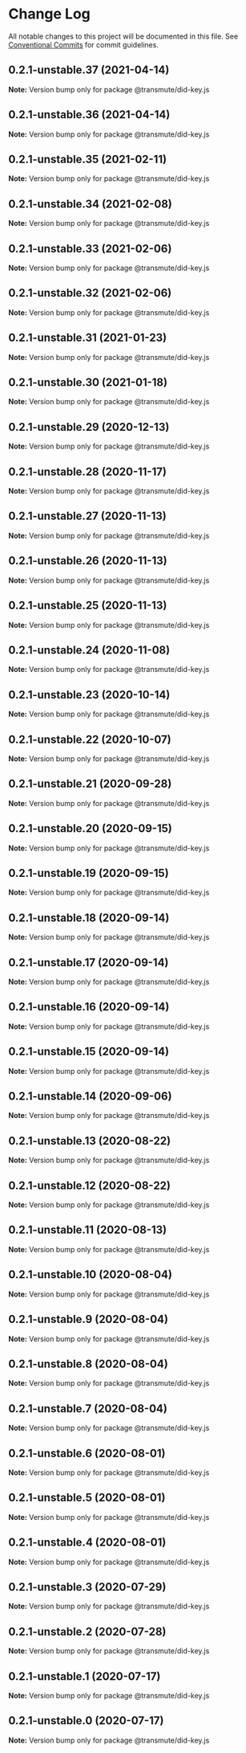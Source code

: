 # Change Log

All notable changes to this project will be documented in this file.
See [Conventional Commits](https://conventionalcommits.org) for commit guidelines.

## 0.2.1-unstable.37 (2021-04-14)

**Note:** Version bump only for package @transmute/did-key.js





## 0.2.1-unstable.36 (2021-04-14)

**Note:** Version bump only for package @transmute/did-key.js





## 0.2.1-unstable.35 (2021-02-11)

**Note:** Version bump only for package @transmute/did-key.js





## 0.2.1-unstable.34 (2021-02-08)

**Note:** Version bump only for package @transmute/did-key.js





## 0.2.1-unstable.33 (2021-02-06)

**Note:** Version bump only for package @transmute/did-key.js





## 0.2.1-unstable.32 (2021-02-06)

**Note:** Version bump only for package @transmute/did-key.js





## 0.2.1-unstable.31 (2021-01-23)

**Note:** Version bump only for package @transmute/did-key.js





## 0.2.1-unstable.30 (2021-01-18)

**Note:** Version bump only for package @transmute/did-key.js





## 0.2.1-unstable.29 (2020-12-13)

**Note:** Version bump only for package @transmute/did-key.js





## 0.2.1-unstable.28 (2020-11-17)

**Note:** Version bump only for package @transmute/did-key.js





## 0.2.1-unstable.27 (2020-11-13)

**Note:** Version bump only for package @transmute/did-key.js





## 0.2.1-unstable.26 (2020-11-13)

**Note:** Version bump only for package @transmute/did-key.js





## 0.2.1-unstable.25 (2020-11-13)

**Note:** Version bump only for package @transmute/did-key.js





## 0.2.1-unstable.24 (2020-11-08)

**Note:** Version bump only for package @transmute/did-key.js





## 0.2.1-unstable.23 (2020-10-14)

**Note:** Version bump only for package @transmute/did-key.js





## 0.2.1-unstable.22 (2020-10-07)

**Note:** Version bump only for package @transmute/did-key.js





## 0.2.1-unstable.21 (2020-09-28)

**Note:** Version bump only for package @transmute/did-key.js





## 0.2.1-unstable.20 (2020-09-15)

**Note:** Version bump only for package @transmute/did-key.js





## 0.2.1-unstable.19 (2020-09-15)

**Note:** Version bump only for package @transmute/did-key.js





## 0.2.1-unstable.18 (2020-09-14)

**Note:** Version bump only for package @transmute/did-key.js





## 0.2.1-unstable.17 (2020-09-14)

**Note:** Version bump only for package @transmute/did-key.js





## 0.2.1-unstable.16 (2020-09-14)

**Note:** Version bump only for package @transmute/did-key.js





## 0.2.1-unstable.15 (2020-09-14)

**Note:** Version bump only for package @transmute/did-key.js





## 0.2.1-unstable.14 (2020-09-06)

**Note:** Version bump only for package @transmute/did-key.js





## 0.2.1-unstable.13 (2020-08-22)

**Note:** Version bump only for package @transmute/did-key.js





## 0.2.1-unstable.12 (2020-08-22)

**Note:** Version bump only for package @transmute/did-key.js





## 0.2.1-unstable.11 (2020-08-13)

**Note:** Version bump only for package @transmute/did-key.js





## 0.2.1-unstable.10 (2020-08-04)

**Note:** Version bump only for package @transmute/did-key.js





## 0.2.1-unstable.9 (2020-08-04)

**Note:** Version bump only for package @transmute/did-key.js





## 0.2.1-unstable.8 (2020-08-04)

**Note:** Version bump only for package @transmute/did-key.js





## 0.2.1-unstable.7 (2020-08-04)

**Note:** Version bump only for package @transmute/did-key.js





## 0.2.1-unstable.6 (2020-08-01)

**Note:** Version bump only for package @transmute/did-key.js





## 0.2.1-unstable.5 (2020-08-01)

**Note:** Version bump only for package @transmute/did-key.js





## 0.2.1-unstable.4 (2020-08-01)

**Note:** Version bump only for package @transmute/did-key.js





## 0.2.1-unstable.3 (2020-07-29)

**Note:** Version bump only for package @transmute/did-key.js





## 0.2.1-unstable.2 (2020-07-28)

**Note:** Version bump only for package @transmute/did-key.js





## 0.2.1-unstable.1 (2020-07-17)

**Note:** Version bump only for package @transmute/did-key.js





## 0.2.1-unstable.0 (2020-07-17)

**Note:** Version bump only for package @transmute/did-key.js
